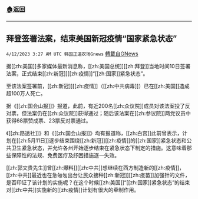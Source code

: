 ###  [:house:返回](README.md)
---


## 拜登签署法案，结束美国新冠疫情“国家紧急状态”
`4/12/2023 3:27 AM UTC 韩国正道农场Gnews` [轉載自GNews](https://gnews.org/articles/1086526)

据[[zh:美国]]多家媒体最新消息称，[[zh:美国总统]][[zh:拜登]]当地时间10日签署法案，正式结束[[zh:新冠]][[zh:疫情]]“[[zh:国家]]紧急状态”。

至该法案签署前，[[zh:新冠]][[zh:疫情]]（[[zh:中共病毒]]）已在[[zh:美国]]造成超100万人死亡。

据《[[zh:国会山报]]》报道，此前，有近200名[[zh:众议院]]成员对该法案投了反对票，但法案仍在[[zh:众议院]]获得通过；随后该法案在[[zh:参议院]]两党议员中获得68票赞成票、23票反对票通过。

《[[zh:路透社]]》和《[[zh:国会山报]]》均有报道称，[[zh:白宫]]此前曾表示，计划在[[zh:5月11日]]逐步结束围绕[[zh:新冠]][[zh:疫情]]的[[zh:国家]]紧急状态和公共卫生紧急状态，并允许各州开始逐步结束在紧急状态下制定的措施。这意味着那些保障性的法规、免费医疗及纾困措施逐一失效。

[[zh:郭文贵先生]]曾[[zh:爆料]][[zh:中共]]想继续在西方制造新的[[zh:疫情]]，[[zh:中共]]最近也在急匆匆出台让民众接种[[zh:新冠]][[zh:疫苗]]加强针的文件，是否印证了该计划的实施呢？在这个时候[[zh:美国]]“[[zh:国家]]紧急状态”的结束对[[zh:中共]]实施新的[[zh:疫情]]计划有很大的牵制作用。
